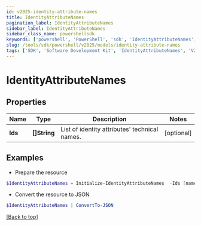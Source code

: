 ```yaml
---
id: v2025-identity-attribute-names
title: IdentityAttributeNames
pagination_label: IdentityAttributeNames
sidebar_label: IdentityAttributeNames
sidebar_class_name: powershellsdk
keywords: ['powershell', 'PowerShell', 'sdk', 'IdentityAttributeNames', 'V2025IdentityAttributeNames'] 
slug: /tools/sdk/powershell/v2025/models/identity-attribute-names
tags: ['SDK', 'Software Development Kit', 'IdentityAttributeNames', 'V2025IdentityAttributeNames']
---
```



# IdentityAttributeNames

## Properties

Name | Type | Description | Notes
------------ | ------------- | ------------- | -------------
**Ids** | **[]String** | List of identity attributes' technical names. | [optional] 

## Examples

- Prepare the resource
```powershell
$IdentityAttributeNames = Initialize-IdentityAttributeNames  -Ids [name, displayName]
```

- Convert the resource to JSON
```powershell
$IdentityAttributeNames | ConvertTo-JSON
```


[[Back to top]](#) 

